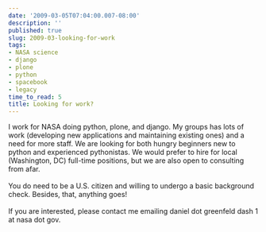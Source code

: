 ```yaml
---
date: '2009-03-05T07:04:00.007-08:00'
description: ''
published: true
slug: 2009-03-looking-for-work
tags:
- NASA science
- django
- plone
- python
- spacebook
- legacy
time_to_read: 5
title: Looking for work?
---
```


I work for NASA doing python, plone, and django. My groups has lots of work (developing new applications and maintaining existing ones) and a need for more staff. We are looking for both hungry beginners new to python and experienced pythonistas. We would prefer to hire for local (Washington, DC) full-time positions, but we are also open to consulting from afar.<br /><br />You do need to be a U.S. citizen and willing to undergo a basic background check. Besides, that, anything goes!<br /><br />If you are interested, please contact me emailing daniel dot greenfeld dash 1 at nasa dot gov.